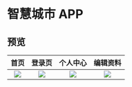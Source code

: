 # 智慧城市 APP

## 预览
首页                |  登录页       |        个人中心        |   编辑资料
:-------------------------:|:-------------------------:|:-------------------------:|:-------------------------:
![](https://github.com/birdbone/flutter_smart_city/blob/master/screenshots/home.png?raw=true) | ![](https://github.com/birdbone/flutter_smart_city/blob/master/screenshots/login.png?raw=true) | ![](https://github.com/birdbone/flutter_smart_city/blob/master/screenshots/profile.png?raw=true) | ![](https://github.com/birdbone/flutter_smart_city/blob/master/screenshots/edit_profile.png?raw=true) | ![] |
